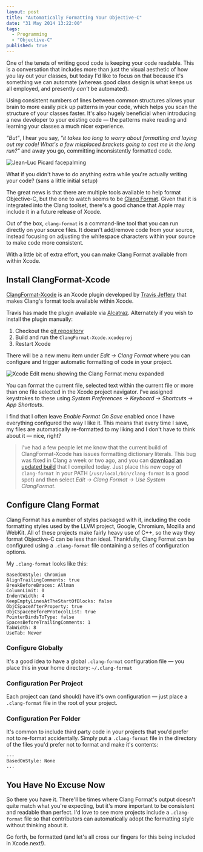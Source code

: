 ```yaml
---
layout: post
title: "Automatically Formatting Your Objective-C"
date: "31 May 2014 13:22:00"
tags: 
  - Programming
  - "Objective-C"
published: true
---
```


One of the tenets of writing good code is keeping your code readable. This is a conversation that includes more than just the visual aesthetic of how you lay out your classes, but today I'd like to focus on that because it's something we can automate (whereas good class design is what keeps us all employed, and presently _can't_ be automated).  

Using consistent numbers of lines between common structures allows your brain to more easily pick up patterns in your code, which helps you scan the structure of your classes faster. It's also hugely beneficial when introducing a new developer to your existing code — the patterns make reading and learning your classes a much nicer experience.

_"But"_, I hear you say, _"it takes too long to worry about formatting and laying out my code! What's a few misplaced brackets going to cost me in the long run?"_ and away you go, committing inconsistently formatted code.

<img src="http://static.tonyarnold.com/picard-facepalm.jpeg" alt="Jean-Luc Picard facepalming" class="widescreen" />

What if you didn't have to do anything extra while you're actually writing your code? (sans a little initial setup)

The great news is that there are multiple tools available to help format Objective-C, but the one to watch seems to be [Clang Format][clang-format]. Given that it is integrated into the Clang toolset, there's a good chance that Apple may include it in a future release of Xcode.

Out of the box, `clang-format` is a command-line tool that you can run directly on your source files. It doesn't add/remove code from your source, instead focusing on adjusting the whitespace characters within your source to make code more consistent.

With a little bit of extra effort, you can make Clang Format available from within Xcode.

## Install ClangFormat-Xcode

[ClangFormat-Xcode][clangformat-xcode] is an Xcode plugin developed by [Travis Jeffery](https://github.com/travisjeffery) that makes Clang's format tools available within Xcode.

Travis has made the plugin available via [Alcatraz](http://alcatraz.io/). Alternately if you wish to install the plugin manually:

1. Checkout the [git repository][clangformat-xcode]
2. Build and run the `ClangFormat-Xcode.xcodeproj`
3. Restart Xcode

There will be a new menu item under *Edit &#8594; Clang Format* where you can configure and trigger automatic formatting of code in your project.

<img src="http://static.tonyarnold.com/clang-format-menu.png" alt="Xcode Edit menu showing the Clang Format menu expanded" class="widescreen"/>

You can format the current file, selected text within the current file or more than one file selected in the Xcode project navigator. I've assigned keystrokes to these using _System Preferences &#8594; Keyboard &#8594; Shortcuts &#8594; App Shortcuts_.

I find that I often leave *Enable Format On Save* enabled once I have everything configured the way I like it. This means that every time I save, my files are automatically re-formatted to my liking and I don't have to think about it — nice, right?

> I've had a few people let me know that the current build of ClangFormat-Xcode has issues formatting dictionary literals. This bug was fixed in Clang a week or two ago, and you can [download an updated build](http://static.tonyarnold.com/clang-format-20140601.zip) that I compiled today. Just place this new copy of `clang-format` in your PATH (`/usr/local/bin/clang-format` is a good spot) and then select *Edit &#8594; Clang Format &#8594; Use System ClangFormat*.

## Configure Clang Format

Clang Format has a number of styles packaged with it, including the code formatting styles used by the LLVM project, Google, Chromium, Mozilla and WebKit. All of these projects make fairly heavy use of C++, so the way they format Objective-C can be less than ideal. Thankfully, Clang Format can be configured using a `.clang-format` file containing a series of configuration options.

My `.clang-format` looks like this:

    BasedOnStyle: Chromium
    AlignTrailingComments: true
    BreakBeforeBraces: Allman
    ColumnLimit: 0
    IndentWidth: 4
    KeepEmptyLinesAtTheStartOfBlocks: false
    ObjCSpaceAfterProperty: true
    ObjCSpaceBeforeProtocolList: true
    PointerBindsToType: false
    SpacesBeforeTrailingComments: 1
    TabWidth: 8
    UseTab: Never


### Configure Globally

It's a good idea to have a global `.clang-format` configuration file — you place this in your home directory: `~/.clang-format`

### Configuration Per Project

Each project can (and should) have it's own configuration — just place a `.clang-format` file in the root of your project.

### Configuration Per Folder

It's common to include third party code in your projects that you'd prefer not to re-format accidentally. Simply put a `.clang-format` file in the directory of the files you'd prefer not to format and make it's contents:

    ---
    BasedOnStyle: None
    ...

## You Have No Excuse Now

So there you have it. There'll be times where Clang Format's output doesn't quite match what you're expecting, but it's more important to be consistent and readable than perfect. I'd love to see more projects include a `.clang-format` file so that contributors can automatically adopt the formatting style without thinking about it.

Go forth, be formatted (and let's all cross our fingers for this being included in Xcode.next!).



 [clang-format]: http://clang.llvm.org/docs/ClangFormat.html
 [clangformat-xcode]: https://github.com/travisjeffery/ClangFormat-Xcode/
